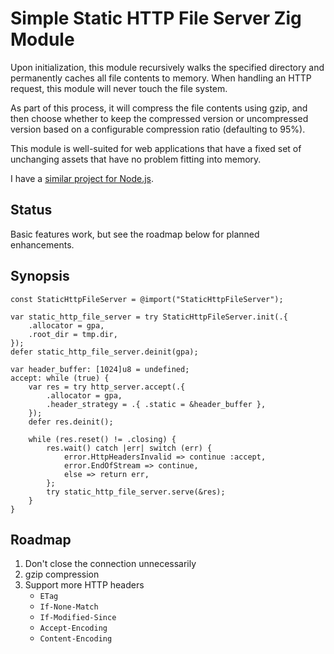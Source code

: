 # Simple Static HTTP File Server Zig Module

Upon initialization, this module recursively walks the specified directory and
permanently caches all file contents to memory. When handling an HTTP request,
this module will never touch the file system.

As part of this process, it will compress the file contents using gzip, and
then choose whether to keep the compressed version or uncompressed version
based on a configurable compression ratio (defaulting to 95%).

This module is well-suited for web applications that have a fixed set of
unchanging assets that have no problem fitting into memory.

I have a
[similar project for Node.js](https://github.com/andrewrk/connect-static).

## Status

Basic features work, but see the roadmap below for planned enhancements.

## Synopsis

```zig
const StaticHttpFileServer = @import("StaticHttpFileServer");

var static_http_file_server = try StaticHttpFileServer.init(.{
    .allocator = gpa,
    .root_dir = tmp.dir,
});
defer static_http_file_server.deinit(gpa);

var header_buffer: [1024]u8 = undefined;
accept: while (true) {
    var res = try http_server.accept(.{
        .allocator = gpa,
        .header_strategy = .{ .static = &header_buffer },
    });
    defer res.deinit();

    while (res.reset() != .closing) {
        res.wait() catch |err| switch (err) {
            error.HttpHeadersInvalid => continue :accept,
            error.EndOfStream => continue,
            else => return err,
        };
        try static_http_file_server.serve(&res);
    }
}
```

## Roadmap

1. Don't close the connection unnecessarily
2. gzip compression
3. Support more HTTP headers
   * `ETag`
   * `If-None-Match`
   * `If-Modified-Since`
   * `Accept-Encoding`
   * `Content-Encoding`
